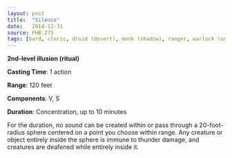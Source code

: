 ```yaml
---
layout: post
title:  "Silence"
date:   2014-12-31
source: PHB.275
tags: [bard, cleric, druid (desert), monk (shadow), ranger, warlock (undying), level2, ritual, ]
---
```


**2nd-level illusion (ritual)**

**Casting Time**: 1 action

**Range**: 120 feet

**Components**: V, S

**Duration**: Concentration, up to 10 minutes

For the duration, no sound can be created within or pass through a 20-foot-radius sphere centered on a point you choose within range. Any creature or object entirely inside the sphere is immune to thunder damage, and creatures are deafened while entirely inside it.

